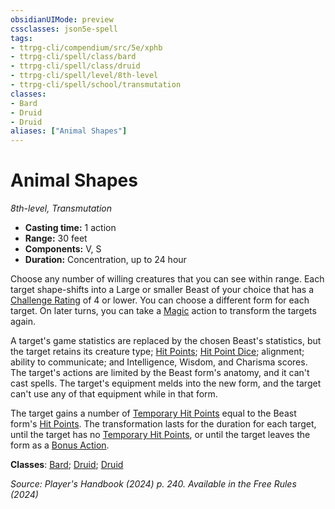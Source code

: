 ```yaml
---
obsidianUIMode: preview
cssclasses: json5e-spell
tags:
- ttrpg-cli/compendium/src/5e/xphb
- ttrpg-cli/spell/class/bard
- ttrpg-cli/spell/class/druid
- ttrpg-cli/spell/level/8th-level
- ttrpg-cli/spell/school/transmutation
classes:
- Bard
- Druid
- Druid
aliases: ["Animal Shapes"]
---
```

# Animal Shapes
*8th-level, Transmutation*  


- **Casting time:** 1 action
- **Range:** 30 feet
- **Components:** V, S
- **Duration:** Concentration, up to 24 hour

Choose any number of willing creatures that you can see within range. Each target shape-shifts into a Large or smaller Beast of your choice that has a [Challenge Rating](Mechanics/rules/variant-rules/challenge-rating-xphb.md) of 4 or lower. You can choose a different form for each target. On later turns, you can take a [Magic](Mechanics/rules/actions.md#Magic) action to transform the targets again.

A target's game statistics are replaced by the chosen Beast's statistics, but the target retains its creature type; [Hit Points](Mechanics/rules/variant-rules/hit-points-xphb.md); [Hit Point Dice](Mechanics/rules/variant-rules/hit-point-dice-xphb.md); alignment; ability to communicate; and Intelligence, Wisdom, and Charisma scores. The target's actions are limited by the Beast form's anatomy, and it can't cast spells. The target's equipment melds into the new form, and the target can't use any of that equipment while in that form.

The target gains a number of [Temporary Hit Points](Mechanics/rules/variant-rules/temporary-hit-points-xphb.md) equal to the Beast form's [Hit Points](Mechanics/rules/variant-rules/hit-points-xphb.md). The transformation lasts for the duration for each target, until the target has no [Temporary Hit Points](Mechanics/rules/variant-rules/temporary-hit-points-xphb.md), or until the target leaves the form as a [Bonus Action](Mechanics/rules/variant-rules/bonus-action-xphb.md).

**Classes**: [Bard](list-spells-classes-bard); [Druid](list-spells-classes-druid); [Druid](list-spells-classes-druid)

*Source: Player's Handbook (2024) p. 240. Available in the Free Rules (2024)*